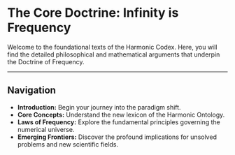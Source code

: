 # The Core Doctrine: Infinity is Frequency

Welcome to the foundational texts of the Harmonic Codex. Here, you will find the detailed philosophical and mathematical arguments that underpin the Doctrine of Frequency.

---

## Navigation

* **Introduction:** Begin your journey into the paradigm shift.
* **Core Concepts:** Understand the new lexicon of the Harmonic Ontology.
* **Laws of Frequency:** Explore the fundamental principles governing the numerical universe.
* **Emerging Frontiers:** Discover the profound implications for unsolved problems and new scientific fields.
